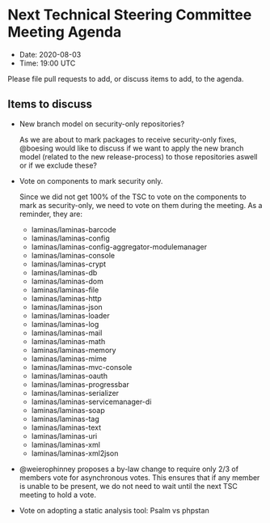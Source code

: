 # Next Technical Steering Committee Meeting Agenda

- Date: 2020-08-03
- Time: 19:00 UTC

Please file pull requests to add, or discuss items to add, to the agenda.

## Items to discuss

- New branch model on security-only repositories?

  As we are about to mark packages to receive security-only fixes, @boesing would like to discuss if we want to apply the new branch model (related to the new release-process) to those repositories aswell or if we exclude these?

- Vote on components to mark security only.

  Since we did not get 100% of the TSC to vote on the components to mark as security-only, we need to vote on them during the meeting. As a reminder, they are:
  
  - laminas/laminas-barcode
  - laminas/laminas-config
  - laminas/laminas-config-aggregator-modulemanager
  - laminas/laminas-console
  - laminas/laminas-crypt
  - laminas/laminas-db
  - laminas/laminas-dom
  - laminas/laminas-file
  - laminas/laminas-http
  - laminas/laminas-json
  - laminas/laminas-loader
  - laminas/laminas-log
  - laminas/laminas-mail
  - laminas/laminas-math
  - laminas/laminas-memory
  - laminas/laminas-mime
  - laminas/laminas-mvc-console
  - laminas/laminas-oauth
  - laminas/laminas-progressbar
  - laminas/laminas-serializer
  - laminas/laminas-servicemanager-di
  - laminas/laminas-soap
  - laminas/laminas-tag
  - laminas/laminas-text
  - laminas/laminas-uri
  - laminas/laminas-xml
  - laminas/laminas-xml2json

- @weierophinney proposes a by-law change to require only 2/3 of members vote for asynchronous votes. This ensures that if any member is unable to be present, we do not need to wait until the next TSC meeting to hold a vote.

- Vote on adopting a static analysis tool: Psalm vs phpstan
